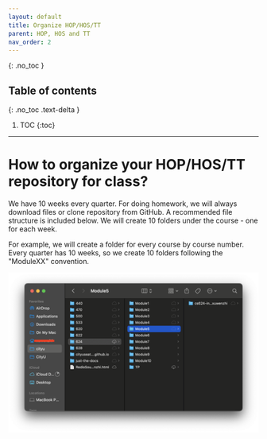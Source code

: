 ```yaml
---
layout: default
title: Organize HOP/HOS/TT
parent: HOP, HOS and TT
nav_order: 2
---
```



{: .no_toc }

## Table of contents
{: .no_toc .text-delta }

1. TOC
{:toc}

---

# How to organize your HOP/HOS/TT repository for class?

We have 10 weeks every quarter. For doing homework, we will always download files or clone repository from GitHub. A recommended file structure is included below. We will create 10 folders under the course - one for each week.

For example, we will create a folder for every course by course number. Every quarter has 10 weeks, so we create 10 folders following the "ModuleXX" convention.

![HOP and HOS organized sturcture](/assets/images/hoporhos/organization/hops_organized_sturcture.png)
